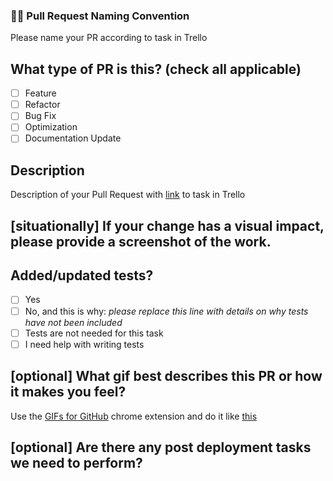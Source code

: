 ### 🧑‍⚖️ Pull Request Naming Convention

Please name your PR according to task in Trello

## What type of PR is this? (check all applicable)

- [ ] Feature
- [ ] Refactor
- [ ] Bug Fix
- [ ] Optimization
- [ ] Documentation Update

## Description

Description of your Pull Request with [link](link-to-trello-board-card) to task in Trello

## [situationally] If your change has a visual impact, please provide a screenshot of the work.

## Added/updated tests?

- [ ] Yes
- [ ] No, and this is why: _please replace this line with details on why tests
      have not been included_
- [ ] Tests are not needed for this task
- [ ] I need help with writing tests

## [optional] What gif best describes this PR or how it makes you feel?
Use the [GIFs for GitHub](https://chrome.google.com/webstore/detail/gifs-for-github/dkgjnpbipbdaoaadbdhpiokaemhlphep/related?hl=en) chrome extension and do it like [this](https://res.cloudinary.com/practicaldev/image/fetch/s--8OIhI8n8--/c_limit%2Cf_auto%2Cfl_progressive%2Cq_66%2Cw_800/https://dev-to-uploads.s3.amazonaws.com/uploads/articles/ee1e7xdnsdg99g88mgli.gif)

## [optional] Are there any post deployment tasks we need to perform?
